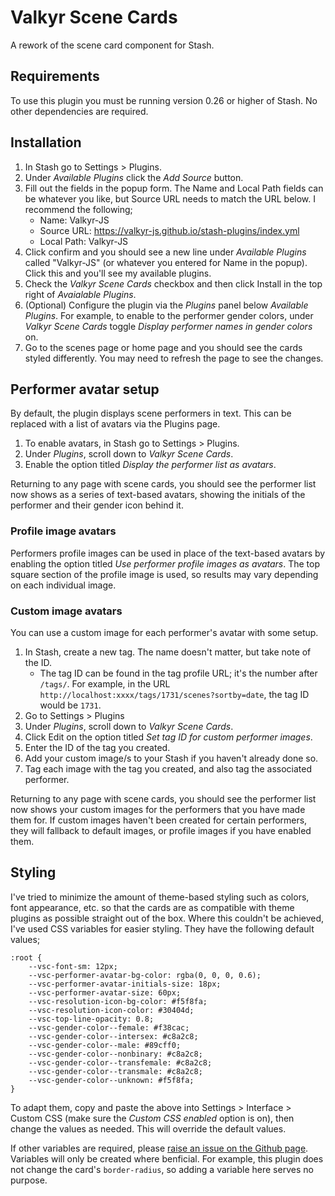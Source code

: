 # Valkyr Scene Cards

A rework of the scene card component for Stash.

## Requirements

To use this plugin you must be running version 0.26 or higher of Stash. No other dependencies are required.

## Installation

1. In Stash go to Settings > Plugins.
2. Under _Available Plugins_ click the _Add Source_ button.
3. Fill out the fields in the popup form. The Name and Local Path fields can be whatever you like, but Source URL needs to match the URL below. I recommend the following;
   - Name: Valkyr-JS
   - Source URL: https://valkyr-js.github.io/stash-plugins/index.yml
   - Local Path: Valkyr-JS
4. Click confirm and you should see a new line under _Available Plugins_ called "Valkyr-JS" (or whatever you entered for Name in the popup). Click this and you'll see my available plugins.
5. Check the _Valkyr Scene Cards_ checkbox and then click Install in the top right of _Avaialable Plugins_.
6. (Optional) Configure the plugin via the _Plugins_ panel below _Available Plugins_. For example, to enable to the performer gender colors, under _Valkyr Scene Cards_ toggle _Display performer names in gender colors_ on.
7. Go to the scenes page or home page and you should see the cards styled differently. You may need to refresh the page to see the changes.

## Performer avatar setup

By default, the plugin displays scene performers in text. This can be replaced with a list of avatars via the Plugins page.

1. To enable avatars, in Stash go to Settings > Plugins.
2. Under _Plugins_, scroll down to _Valkyr Scene Cards_.
3. Enable the option titled _Display the performer list as avatars_.

Returning to any page with scene cards, you should see the performer list now shows as a series of text-based avatars, showing the initials of the performer and their gender icon behind it.

### Profile image avatars

Performers profile images can be used in place of the text-based avatars by enabling the option titled _Use performer profile images as avatars_. The top square section of the profile image is used, so results may vary depending on each individual image.

### Custom image avatars

You can use a custom image for each performer's avatar with some setup.

1. In Stash, create a new tag. The name doesn't matter, but take note of the ID.
   - The tag ID can be found in the tag profile URL; it's the number after `/tags/`. For example, in the URL `http://localhost:xxxx/tags/1731/scenes?sortby=date`, the tag ID would be `1731`.
2. Go to Settings > Plugins
3. Under _Plugins_, scroll down to _Valkyr Scene Cards_.
4. Click Edit on the option titled _Set tag ID for custom performer images_.
5. Enter the ID of the tag you created.
6. Add your custom image/s to your Stash if you haven't already done so.
7. Tag each image with the tag you created, and also tag the associated performer.

Returning to any page with scene cards, you should see the performer list now shows your custom images for the performers that you have made them for. If custom images haven't been created for certain performers, they will fallback to default images, or profile images if you have enabled them.

## Styling

I've tried to minimize the amount of theme-based styling such as colors, font appearance, etc. so that the cards are as compatible with theme plugins as possible straight out of the box. Where this couldn't be achieved, I've used CSS variables for easier styling. They have the following default values;

```
:root {
    --vsc-font-sm: 12px;
    --vsc-performer-avatar-bg-color: rgba(0, 0, 0, 0.6);
    --vsc-performer-avatar-initials-size: 18px;
    --vsc-performer-avatar-size: 60px;
    --vsc-resolution-icon-bg-color: #f5f8fa;
    --vsc-resolution-icon-color: #30404d;
    --vsc-top-line-opacity: 0.8;
    --vsc-gender-color--female: #f38cac;
    --vsc-gender-color--intersex: #c8a2c8;
    --vsc-gender-color--male: #89cff0;
    --vsc-gender-color--nonbinary: #c8a2c8;
    --vsc-gender-color--transfemale: #c8a2c8;
    --vsc-gender-color--transmale: #c8a2c8;
    --vsc-gender-color--unknown: #f5f8fa;
}
```

To adapt them, copy and paste the above into Settings > Interface > Custom CSS (make sure the _Custom CSS enabled_ option is on), then change the values as needed. This will override the default values.

If other variables are required, please [raise an issue on the Github page](https://github.com/Valkyr-JS/ValkyrSceneCards/issues). Variables will only be created where benficial. For example, this plugin does not change the card's `border-radius`, so adding a variable here serves no purpose.
